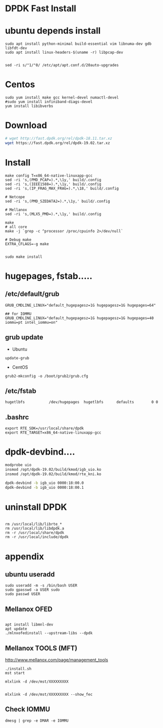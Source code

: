 DPDK Fast Install
=================

# ubuntu depends install
```
sudo apt install python-minimal build-essential vim libnuma-dev gdb  libfdt-dev
sudo apt install linux-headers-$(uname -r) libpcap-dev


sed -ri s/"1/"0/ /etc/apt/apt.conf.d/20auto-upgrades

```

# Centos
```
sudo yum install make gcc kernel-devel numactl-devel
#sudo yum install infiniband-diags-devel
yum install libibverbs
```

# Download
```bash
# wget http://fast.dpdk.org/rel/dpdk-18.11.tar.xz
wget https://fast.dpdk.org/rel/dpdk-19.02.tar.xz
```

# Install
```
make config T=x86_64-native-linuxapp-gcc
sed -ri 's,(PMD_PCAP=).*,\1y,' build/.config
sed -ri 's,(IEEE1588=).*,\1y,' build/.config
sed -ri 's,(IP_FRAG_MAX_FRAG=).*,\18,' build/.config

# Netcope
sed -ri 's,(PMD_SZEDATA2=).*,\1y,' build/.config

# Mellanox
sed -ri 's,(MLX5_PMD=).*,\1y,' build/.config

make
# all core
make -j `grep -c ^processor /proc/cpuinfo 2>/dev/null`

# Debug make
EXTRA_CFLAGS=-g make


sudo make install
```




# hugepages, fstab.....
## /etc/default/grub
```
GRUB_CMDLINE_LINUX="default_hugepagesz=1G hugepagesz=1G hugepages=64"

## for IOMMU
GRUB_CMDLINE_LINUX="default_hugepagesz=1G hugepagesz=1G hugepages=40 iommu=pt intel_iommu=on"
```

## grub update
- Ubuntu
```
update-grub
```

- CentOS
```
grub2-mkconfig -o /boot/grub2/grub.cfg
```


## /etc/fstab
```
hugetlbfs           /dev/hugepages  hugetlbfs      defaults        0 0
```

## .bashrc
```
export RTE_SDK=/usr/local/share/dpdk
export RTE_TARGET=x86_64-native-linuxapp-gcc
```

# dpdk-devbind....
```dpdk-init.sh
modprobe uio
insmod /opt/dpdk-19.02/build/kmod/igb_uio.ko
insmod /opt/dpdk-19.02/build/kmod/rte_kni.ko

dpdk-devbind -b igb_uio 0000:18:00.0
dpdk-devbind -b igb_uio 0000:18:00.1
```



# uninstall DPDK
```

rm /usr/local/lib/librte_*
rm /usr/local/lib/libdpdk.a
rm -r /usr/local/share/dpdk
rm -r /usr/local/include/dpdk
```





# appendix
## ubuntu useradd
```
sudo useradd -m -s /bin/bash USER
sudo gpasswd -a USER sudo
sudo passwd USER
```

## Mellanox OFED
```

apt install libmnl-dev
apt update
./mlnxofedinstall --upstream-libs --dpdk
```

## Mellanox TOOLS (MFT)
http://www.mellanox.com/page/management_tools

```
./install.sh
mst start
```

```
mlxlink -d /dev/mst/XXXXXXXXX


mlxlink -d /dev/mst/XXXXXXXXX --show_fec
```


## Check IOMMU
```
dmesg | grep -e DMAR -e IOMMU
```
